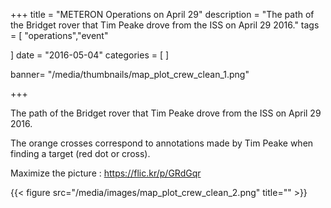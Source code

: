 +++
title = "METERON Operations on April 29"
description = "The path of the Bridget rover that Tim Peake drove from the ISS on April 29 2016."
tags = [
"operations","event"
  
]
date = "2016-05-04"
categories = [
]

banner= "/media/thumbnails/map_plot_crew_clean_1.png"


+++

The path of the Bridget rover that Tim Peake drove from the ISS on April 29 2016.

The orange crosses correspond to annotations made by Tim Peake when finding a target (red dot or cross).

Maximize the picture : https://flic.kr/p/GRdGqr

{{< figure src="/media/images/map_plot_crew_clean_2.png" title="" >}}
